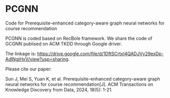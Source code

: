 # PCGNN
Code for Prerequisite-enhanced category-aware graph neural networks for course recommendation

PCGNN is coded based on RecBole framework. We share the code of GCGNN publised on ACM TKDD through Google driver. 

The linkage is: https://drive.google.com/file/d/1DftSCrtxI4QADJVy29exDp-AdlNgjHxV/view?usp=sharing.

Please cite our paper: 

Sun J, Mei S, Yuan K, et al. Prerequisite-enhanced category-aware graph neural networks for course recommendation[J]. ACM Transactions on Knowledge Discovery from Data, 2024, 18(5): 1-21.
